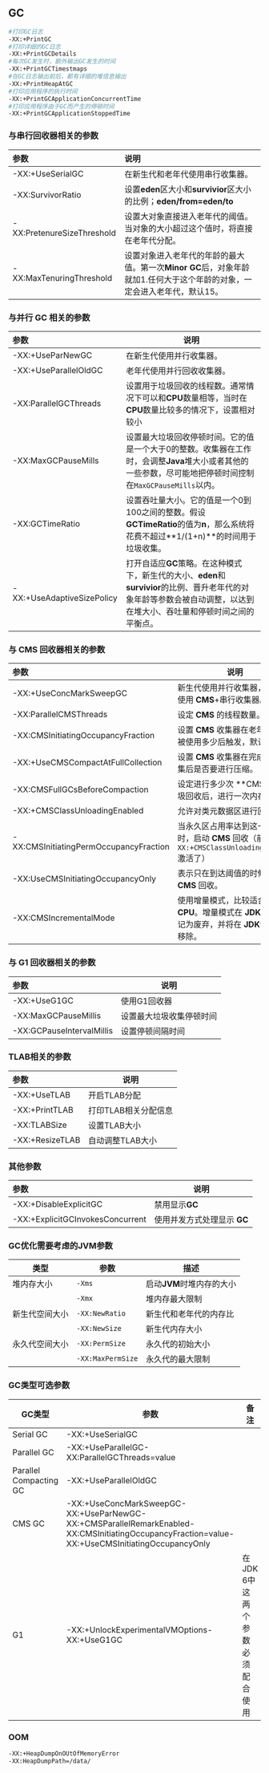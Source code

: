 ## GC

```sh
#打印GC日志
-XX:+PrintGC
#打印详细的GC日志
-XX:+PrintGCDetails
#每次GC发生时，额外输出GC发生的时间
-XX:+PrintGCTimestmaps
#在GC日志输出前后，都有详细的堆信息输出
-XX:+PrintHeapAtGC
#打印应用程序的执行时间
-XX:+PrintGCApplicationConcurrentTime
#打印应用程序由于GC而产生的停顿时间
-XX:+PrintGCApplicationStoppedTime
```

### 与串行回收器相关的参数

| 参数                          | 说明                                     |
| :--------------------------------- | :-------------------------------------|
| -XX:+UseSerialGC           | 在新生代和老年代使用串行收集器。                              |
| -XX:SurvivorRatio          | 设置**eden**区大小和**survivior**区大小的比例；**eden/from=eden/to** |
| -XX:PretenureSizeThreshold   | 设置大对象直接进入老年代的阈值。当对象的大小超过这个值时，将直接在老年代分配。 |
| -XX:MaxTenuringThreshold | 设置对象进入老年代的年龄的最大值。第一次**Minor GC**后，对象年龄就加1.任何大于这个年龄的对象，一定会进入老年代，默认15。 |

### 与并行 GC 相关的参数

| 参数                       | 说明                                                         |
| :------------------------- | ------------------------------------------------------------ |
| -XX:+UseParNewGC           | 在新生代使用并行收集器。                                     |
| -XX:+UseParallelOldGC      | 老年代使用并行回收收集器。                                   |
| -XX:ParallelGCThreads      | 设置用于垃圾回收的线程数。通常情况下可以和**CPU**数量相等，当时在**CPU**数量比较多的情况下，设置相对较小 |
| -XX:MaxGCPauseMills        | 设置最大垃圾回收停顿时间。它的值是一个大于0的整数。收集器在工作时，会调整**Java**堆大小或者其他的一些参数，尽可能地把停顿时间控制在`MaxGCPauseMills`以内。 |
| -XX:GCTimeRatio            | 设置吞吐量大小。它的值是一个0到100之间的整数。假设**GCTimeRatio**的值为**n**，那么系统将花费不超过**1/(1+n)**的时间用于垃圾收集。 |
| -XX:+UseAdaptiveSizePolicy | 打开自适应**GC**策略。在这种模式下，新生代的大小、**eden**和**survivior**的比例、晋升老年代的对象年龄等参数会被自动调整，以达到在堆大小、吞吐量和停顿时间之间的平衡点。 |

### 与 CMS 回收器相关的参数

| 参数                                   | 说明                                                         |
| :------------------------------------- | ------------------------------------------------------------ |
| -XX:+UseConcMarkSweepGC                | 新生代使用并行收集器，老年代使用 **CMS**+串行收集器。        |
| -XX:ParallelCMSThreads                 | 设定 **CMS** 的线程数量。                                    |
| -XX:CMSInitiatingOccupancyFraction     | 设置 **CMS** 收集器在老年代空间被使用多少后触发，默认为68%   |
| -XX:+UseCMSCompactAtFullCollection     | 设置 **CMS** 收集器在完成垃圾收集后是否要进行压缩。          |
| -XX:CMSFullGCsBeforeCompaction         | 设定进行多少次 **CMS **垃圾回收后，进行一次内存压缩。        |
| -XX:+CMSClassUnloadingEnabled          | 允许对类元数据区进行回收                                     |
| -XX:CMSInitiatingPermOccupancyFraction | 当永久区占用率达到这一百分比时，启动 **CMS** 回收（前提是`-XX:+CMSClassUnloadingEnabled`激活了） |
| -XX:UseCMSInitiatingOccupancyOnly      | 表示只在到达阈值的时候才进行 **CMS** 回收。                  |
| -XX:CMSIncrementalMode                 | 使用增量模式，比较适合当 **CPU**。增量模式在 **JDK8** 中标记为废弃，并将在 **JDK9** 中彻底移除。 |

### 与 G1 回收器相关的参数

| 参数                      | 说明                     |
| :------------------------ | ------------------------ |
| -XX:+UseG1GC              | 使用G1回收器             |
| -XX:MaxGCPauseMillis      | 设置最大垃圾收集停顿时间 |
| -XX:GCPauseIntervalMillis | 设置停顿间隔时间         |

### TLAB相关的参数

| 参数            | 说明                 |
| :-------------- | -------------------- |
| -XX:+UseTLAB    | 开启TLAB分配         |
| -XX:+PrintTLAB  | 打印TLAB相关分配信息 |
| -XX:TLABSize    | 设置TLAB大小         |
| -XX:+ResizeTLAB | 自动调整TLAB大小     |

### 其他参数

| 参数                             | 说明                        |
| :------------------------------- | --------------------------- |
| -XX:+DisableExplicitGC           | 禁用显示**GC**              |
| -XX:+ExplicitGCInvokesConcurrent | 使用并发方式处理显示 **GC** |

### GC优化需要考虑的JVM参数

| **类型**       | **参数**          | **描述**                  |
| -------------- | ----------------- | ------------------------- |
| 堆内存大小     | `-Xms`            | 启动**JVM**时堆内存的大小 |
|                | `-Xmx`            | 堆内存最大限制            |
| 新生代空间大小 | `-XX:NewRatio`    | 新生代和老年代的内存比    |
|                | `-XX:NewSize`     | 新生代内存大小            |
| 永久代空间大小 | `-XX:PermSize`    | 永久代的初始大小          |
|                | `-XX:MaxPermSize` | 永久代的最大限制          |

### GC类型可选参数


| **GC类型**             | **参数**                                                     | **备注**                        |
| ---------------------- | ------------------------------------------------------------ | ------------------------------- |
| Serial GC              | -XX:+UseSerialGC                                             |                                 |
| Parallel GC            | -XX:+UseParallelGC-XX:ParallelGCThreads=value                |                                 |
| Parallel Compacting GC | -XX:+UseParallelOldGC                                        |                                 |
| CMS GC                 | -XX:+UseConcMarkSweepGC-XX:+UseParNewGC-XX:+CMSParallelRemarkEnabled-XX:CMSInitiatingOccupancyFraction=value-XX:+UseCMSInitiatingOccupancyOnly |                                 |
| G1                     | -XX:+UnlockExperimentalVMOptions-XX:+UseG1GC                 | 在JDK 6中这两个参数必须配合使用 |



### OOM

```sh
-XX:+HeapDumpOnOUtOfMemoryError
-XX:HeapDumpPath=/data/
```

